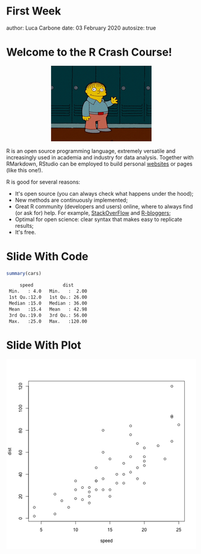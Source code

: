 First Week
========================================================
author: Luca Carbone
date: 03 February 2020
autosize: true

Welcome to the R Crash Course!
========================================================

<center>

![](images/welcome.gif)

</center>

R is an open source programming language, extremely versatile and increasingly used in academia and industry for data analysis. Together with RMarkdown, RStudio can be employed to build personal [websites](https://www.amyorben.com) or pages (like this one!).

R is good for several reasons:

* It's open source (you can always check what happens under the hood);
* New methods are continuously implemented;
* Great R community (developers and users) online, where to always find (or ask for) help. For example, [StackOverFlow](https://stackoverflow.com) and [R-bloggers](https://www.r-bloggers.com);
* Optimal for open science: clear syntax that makes easy to replicate results;
* It's free.

Slide With Code
========================================================


```r
summary(cars)
```

```
     speed           dist       
 Min.   : 4.0   Min.   :  2.00  
 1st Qu.:12.0   1st Qu.: 26.00  
 Median :15.0   Median : 36.00  
 Mean   :15.4   Mean   : 42.98  
 3rd Qu.:19.0   3rd Qu.: 56.00  
 Max.   :25.0   Max.   :120.00  
```

Slide With Plot
========================================================

![plot of chunk unnamed-chunk-2](first_week-figure/unnamed-chunk-2-1.png)
